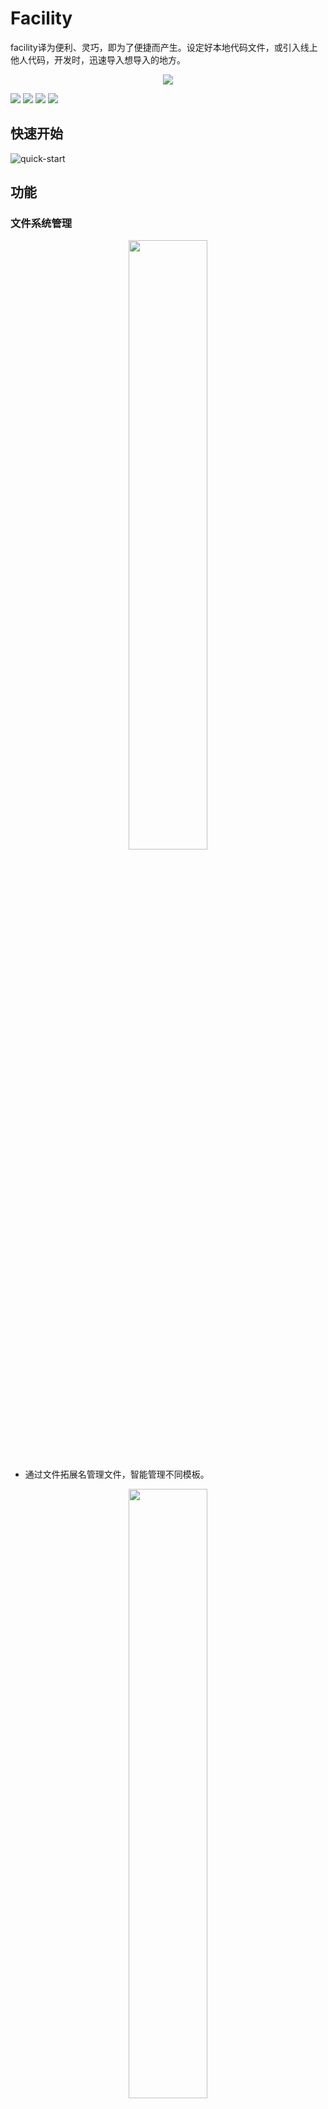 # Facility
facility译为便利、灵巧，即为了便捷而产生。设定好本地代码文件，或引入线上他人代码，开发时，迅速导入想导入的地方。

<p align="center">
    <img src="https://raw.githubusercontent.com/sillyy/facility/master/resources/icon.png"/>
</p>

[![](https://vsmarketplacebadge.apphb.com/version-short/sillyy.facility.svg)](https://marketplace.visualstudio.com/items?itemName=sillyy.facility)
[![](https://vsmarketplacebadge.apphb.com/downloads-short/sillyy.facility.svg)](https://marketplace.visualstudio.com/items?itemName=sillyy.facility)
[![](https://vsmarketplacebadge.apphb.com/rating-short/sillyy.facility.svg)](https://marketplace.visualstudio.com/items?itemName=sillyy.facility)
[![](https://github.com/sillyy/facility/blob/master/LICENSE)](https://img.shields.io/github/license/sillyy/facility.svg?style=flat-square)

## 快速开始
![quick-start]()

## 功能
### 文件系统管理
<p align="center">
    <img src="https://raw.githubusercontent.com/sillyy/facility/master/docs/fs.png" width="50%" height="50%"/>
</p>

- 通过文件拓展名管理文件，智能管理不同模板。
<p align="center">
    <img src="https://raw.githubusercontent.com/sillyy/facility/master/docs/folder_click.jpg" width="50%" height="50%"/>
</p>

- 在 `Facility Explorer` 中**右键**文件夹, 可重命名、删除文件夹
<p align="center">
    <img src="https://raw.githubusercontent.com/sillyy/facility/master/docs/file_click.jpg" width="50%" height="50%"/>
</p>
- 在`Facility Explorer` 中**右键**文件, 可编辑、重命名、删除、插入文件

### 模板插入
<p align="center">
    <img src="https://raw.githubusercontent.com/sillyy/facility/master/docs/insert.jpg" width="50%" height="50%"/>
</p>
- 直接点击模板或者在`Facility Explorer` 中**右键**文件并选择插入，即可在当前编辑区光标处导入模板

### 模板上传
<p align="center">
    <img src="https://raw.githubusercontent.com/sillyy/facility/master/docs/show.jpg" width="50%" height="50%"/>
</p>
- 点击`Facility Explorer`右上角配置按钮，即可打开webview页面
<p align="center">
    <img src="https://raw.githubusercontent.com/sillyy/facility/master/docs/local.jpg" width="50%" height="50%"/>
</p>
- 本地资源，可通过点击或拖拽实现文件上传.  

> 会根据文件后缀名导入文件夹中。

<p align="center">
    <img src="https://raw.githubusercontent.com/sillyy/facility/master/docs/online.jpg" width="50%" height="50%"/>
</p>

- 网络资源(Beta)，可点击查看预览文件详情，亦可点击添加导入本地

## 更新日志
请参考[更新日志](https://github.com/sillyY/facility/blob/master/CHANGELOG.md)

## License
[MIT](https://github.com/sillyY/facility/blob/master/LICENSE) ©  sillyY